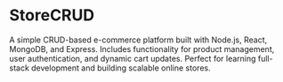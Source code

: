 # StoreCRUD
 A simple CRUD-based e-commerce platform built with Node.js, React, MongoDB, and Express. Includes functionality for product management, user authentication, and dynamic cart updates. Perfect for learning full-stack development and building scalable online stores.
